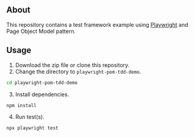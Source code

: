 ## About
This repository contains a test framework example using [Playwright](https://playwright.dev) and Page Object Model pattern. 

## Usage

1. Download the zip file or clone this repository.
2. Change the directory to `playwright-pom-tdd-demo`.
```sh
cd playwright-pom-tdd-demo
```
3. Install dependencies.
```sh
npm install
```
4. Run test(s).
```sh
npx playwright test
```
